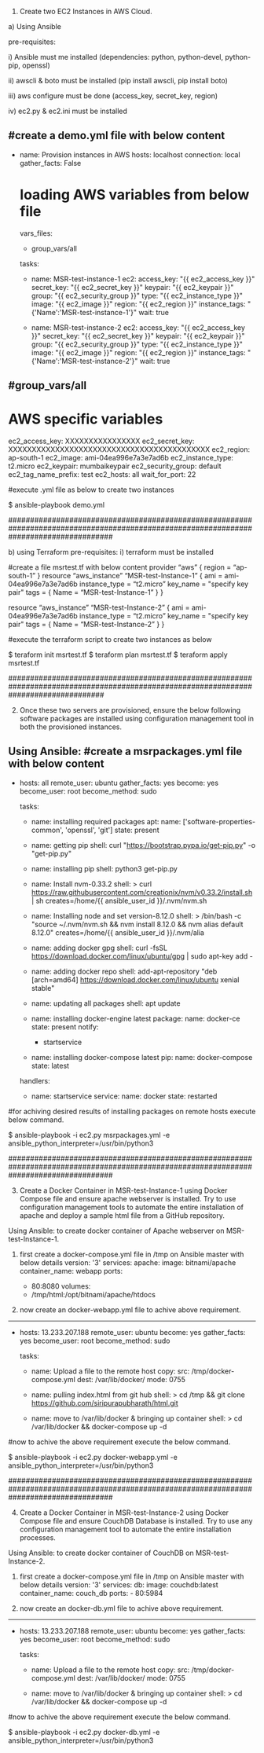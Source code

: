 1) Create two EC2 Instances in AWS Cloud.

a) Using Ansible

pre-requisites:

i) Ansible must me installed (dependencies: python, python-devel, python-pip, openssl)

ii) awscli & boto must be installed (pip install awscli, pip install boto)

iii) aws configure must be done (access_key, secret_key, region)

iv) ec2.py & ec2.ini must be installed

#create a demo.yml file with below content
---
- name: Provision instances in AWS
  hosts: localhost
  connection: local
  gather_facts: False
  # loading AWS variables from below file
  vars_files:
  - group_vars/all

  tasks:
  - name: MSR-test-instance-1
    ec2:
      access_key: "{{ ec2_access_key }}"
      secret_key: "{{ ec2_secret_key }}"
      keypair: "{{ ec2_keypair }}"
      group: "{{ ec2_security_group }}"
      type: "{{ ec2_instance_type }}"
      image: "{{ ec2_image }}"
      region: "{{ ec2_region }}"
      instance_tags: "{'Name':'MSR-test-instance-1'}"
      wait: true

  - name: MSR-test-instance-2
    ec2:
      access_key: "{{ ec2_access_key }}"
      secret_key: "{{ ec2_secret_key }}"
      keypair: "{{ ec2_keypair }}"
      group: "{{ ec2_security_group }}"
      type: "{{ ec2_instance_type }}"
      image: "{{ ec2_image }}"
      region: "{{ ec2_region }}"
      instance_tags: "{'Name':'MSR-test-instance-2'}"
      wait: true

#group_vars/all
---
# AWS specific variables
ec2_access_key: XXXXXXXXXXXXXXXX
ec2_secret_key: XXXXXXXXXXXXXXXXXXXXXXXXXXXXXXXXXXXXXXXXXXX
ec2_region: ap-south-1
ec2_image: ami-04ea996e7a3e7ad6b
ec2_instance_type: t2.micro
ec2_keypair: mumbaikeypair
ec2_security_group: default
ec2_tag_name_prefix: test
ec2_hosts: all
wait_for_port: 22

#execute .yml file as below to create two instances

$ ansible-playbook demo.yml

########################################################################################################################################

b) using Terraform
pre-requisites:
i) terraform must be installed

#create a file msrtest.tf with below content
provider “aws” {
	region = “ap-south-1”
}
resource “aws_instance” “MSR-test-Instance-1” {
	ami = ami-04ea996e7a3e7ad6b
	instance_type = “t2.micro”
	key_name = "specify key pair"
	tags = {
		Name = “MSR-test-Instance-1”
	}
}

resource “aws_instance” “MSR-test-Instance-2” {
	ami = ami-04ea996e7a3e7ad6b
	instance_type = “t2.micro”
	key_name = "specify key pair"
	tags = {
		Name = “MSR-test-Instance-2”
	}
}

#execute the terraform script to create two instances as below

$ teraform init msrtest.tf
$ teraform plan msrtest.tf
$ teraform apply msrtest.tf 

######################################################################################################################################

2) Once these two servers are provisioned, ensure the below following software packages are installed using configuration management tool in both the provisioned instances.

Using Ansible:
#create a msrpackages.yml file with below content
---
- hosts: all
  remote_user: ubuntu
  gather_facts: yes
  become: yes
  become_user: root
  become_method: sudo

  tasks:
  - name: installing required packages
    apt:
     name: ['software-properties-common', 'openssl', 'git']
     state: present

  - name: getting pip
    shell: curl "https://bootstrap.pypa.io/get-pip.py" -o "get-pip.py"

  - name: installing pip
    shell: python3 get-pip.py

  - name: Install nvm-0.33.2
    shell: >
      curl https://raw.githubusercontent.com/creationix/nvm/v0.33.2/install.sh | sh
      creates=/home/{{ ansible_user_id }}/.nvm/nvm.sh

  - name: Installing node and set version-8.12.0
    shell: >
      /bin/bash -c "source ~/.nvm/nvm.sh && nvm install 8.12.0 && nvm alias default 8.12.0"
      creates=/home/{{ ansible_user_id }}/.nvm/alia

  - name: adding docker gpg
    shell: curl -fsSL https://download.docker.com/linux/ubuntu/gpg | sudo apt-key add -

  - name: adding docker repo
    shell: add-apt-repository "deb [arch=amd64] https://download.docker.com/linux/ubuntu xenial stable"

  - name: updating all packages
    shell: apt update

  - name: installing docker-engine latest
    package:
      name: docker-ce
      state: present
    notify:
       - startservice

  - name: installing docker-compose latest
    pip:
      name: docker-compose
      state: latest

  handlers:
  - name: startservice
    service:
        name: docker
        state: restarted

#for achiving desired results of installing packages on remote hosts execute below command.

$ ansible-playbook -i ec2.py msrpackages.yml -e ansible_python_interpreter=/usr/bin/python3 

########################################################################################################################################

3) Create a Docker Container in MSR-test-Instance-1 using Docker Compose file and ensure apache webserver is installed. Try to use configuration management tools to automate the entire installation of apache and deploy a sample html file from a GitHub repository.

Using Ansible: to create docker container of Apache webserver on  MSR-test-Instance-1.

1) first create a docker-compose.yml file in /tmp on Ansible master with below details 
version: '3'
services:
  apache:
    image: bitnami/apache
    container_name: webapp
    ports:
      - 80:8080
    volumes:
      - /tmp/html:/opt/bitnami/apache/htdocs

2) now create an docker-webapp.yml file to achive above requirement.
---
- hosts: 13.233.207.188
  remote_user: ubuntu
  become: yes
  gather_facts: yes
  become_user: root
  become_method: sudo

  tasks:
  - name: Upload a file to the remote host
    copy:
      src: /tmp/docker-compose.yml
      dest: /var/lib/docker/
      mode: 0755

  - name: pulling index.html from git hub
    shell: >
         cd /tmp && git clone https://github.com/siripurapubharath/html.git

  - name: move to /var/lib/docker & bringing up container
    shell: >
         cd /var/lib/docker && docker-compose up -d

#now to achive the above requirement execute the below command.

$ ansible-playbook -i ec2.py docker-webapp.yml -e ansible_python_interpreter=/usr/bin/python3

########################################################################################################################################

4) Create a Docker Container in MSR-test-Instance-2 using Docker Compose file and ensure CouchDB  Database is installed. Try to use any configuration management tool to automate the entire installation processes. 

Using Ansible: to create docker container of CouchDB on  MSR-test-Instance-2.

1) first create a docker-compose.yml file in /tmp on Ansible master with below details 
version: '3'
services:
   db:
      image: couchdb:latest
      container_name: couch_db
      ports:
         - 80:5984

2) now create an docker-db.yml file to achive above requirement.
---
- hosts: 13.233.207.188
  remote_user: ubuntu
  become: yes
  gather_facts: yes
  become_user: root
  become_method: sudo

  tasks:
  - name: Upload a file to the remote host
    copy:
      src: /tmp/docker-compose.yml
      dest: /var/lib/docker/
      mode: 0755

  - name: move to /var/lib/docker & bringing up container
    shell: >
   cd /var/lib/docker && docker-compose up -d

#now to achive the above requirement execute the below command.

$ ansible-playbook  -i ec2.py docker-db.yml -e ansible_python_interpreter=/usr/bin/python3
